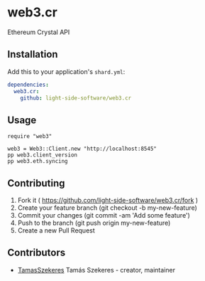 # web3.cr

Ethereum Crystal API

## Installation

Add this to your application's `shard.yml`:

```yaml
dependencies:
  web3.cr:
    github: light-side-software/web3.cr
```

## Usage

```crystal
require "web3"

web3 = Web3::Client.new "http://localhost:8545"
pp web3.client_version
pp web3.eth.syncing
```

## Contributing

1. Fork it ( https://github.com/light-side-software/web3.cr/fork )
2. Create your feature branch (git checkout -b my-new-feature)
3. Commit your changes (git commit -am 'Add some feature')
4. Push to the branch (git push origin my-new-feature)
5. Create a new Pull Request

## Contributors

- [TamasSzekeres](https://github.com/TamasSzekeres) Tamás Szekeres - creator, maintainer
